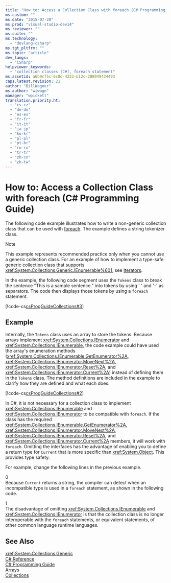 ```yaml
---
title: "How to: Access a Collection Class with foreach (C# Programming Guide) | Microsoft Docs"
ms.custom: ""
ms.date: "2015-07-20"
ms.prod: "visual-studio-dev14"
ms.reviewer: ""
ms.suite: ""
ms.technology: 
  - "devlang-csharp"
ms.tgt_pltfrm: ""
ms.topic: "article"
dev_langs: 
  - "CSharp"
helpviewer_keywords: 
  - "collection classes [C#], foreach statement"
ms.assetid: a6b9cf5c-6c8d-4223-b12c-288949434493
caps.latest.revision: 21
author: "BillWagner"
ms.author: "wiwagn"
manager: "wpickett"
translation.priority.ht: 
  - "cs-cz"
  - "de-de"
  - "es-es"
  - "fr-fr"
  - "it-it"
  - "ja-jp"
  - "ko-kr"
  - "pl-pl"
  - "pt-br"
  - "ru-ru"
  - "tr-tr"
  - "zh-cn"
  - "zh-tw"
---
```

# How to: Access a Collection Class with foreach (C# Programming Guide)
The following code example illustrates how to write a non-generic collection class that can be used with [foreach](../../../csharp/language-reference/keywords/foreach-in.md). The example defines a string tokenizer class.  
  
> [!NOTE]
>  This example represents recommended practice only when you cannot use a generic collection class. For an example of how to implement a type-safe generic collection class that supports <xref:System.Collections.Generic.IEnumerable%601>, see [Iterators](../Topic/Iterators%20\(C%23%20and%20Visual%20Basic\).md).  
  
 In the example, the following code segment uses the `Tokens` class to break the sentence "This is a sample sentence." into tokens by using ' ' and '-' as separators. The code then displays those tokens by using a `foreach` statement.  
  
 [!code-cs[csProgGuideCollections#3](../../../csharp/programming-guide/classes-and-structs/codesnippet/CSharp/how-to-access-a-collection-class-with-foreach_1.cs)]  
  
## Example  
 Internally, the `Tokens` class uses an array to store the tokens. Because arrays implement <xref:System.Collections.IEnumerator> and <xref:System.Collections.IEnumerable>, the code example could have used the array's enumeration methods (<xref:System.Collections.IEnumerable.GetEnumerator%2A>, <xref:System.Collections.IEnumerator.MoveNext%2A>, <xref:System.Collections.IEnumerator.Reset%2A>, and <xref:System.Collections.IEnumerator.Current%2A>) instead of defining them in the `Tokens` class. The method definitions are included in the example to clarify how they are defined and what each does.  
  
 [!code-cs[csProgGuideCollections#2](../../../csharp/programming-guide/classes-and-structs/codesnippet/CSharp/how-to-access-a-collection-class-with-foreach_2.cs)]  
  
 In C#, it is not necessary for a collection class to implement <xref:System.Collections.IEnumerable> and <xref:System.Collections.IEnumerator> to be compatible with `foreach`. If the class has the required <xref:System.Collections.IEnumerable.GetEnumerator%2A>, <xref:System.Collections.IEnumerator.MoveNext%2A>, <xref:System.Collections.IEnumerator.Reset%2A>, and <xref:System.Collections.IEnumerator.Current%2A> members, it will work with `foreach`. Omitting the interfaces has the advantage of enabling you to define a return type for `Current` that is more specific than <xref:System.Object>. This provides type safety.  
  
 For example, change the following lines in the previous example.  
  
<CodeContentPlaceHolder>0</CodeContentPlaceHolder>  
 Because `Current` returns a string, the compiler can detect when an incompatible type is used in a `foreach` statement, as shown in the following code.  
  
<CodeContentPlaceHolder>1</CodeContentPlaceHolder>  
 The disadvantage of omitting <xref:System.Collections.IEnumerable> and <xref:System.Collections.IEnumerator> is that the collection class is no longer interoperable with the `foreach` statements, or equivalent statements, of other common language runtime languages.  
  
## See Also  
 <xref:System.Collections.Generic>   
 [C# Reference](../../../csharp/language-reference/index.md)   
 [C# Programming Guide](../../../csharp/programming-guide/index.md)   
 [Arrays](../../../csharp/programming-guide/arrays/index.md)   
 [Collections](../Topic/Collections%20\(C%23%20and%20Visual%20Basic\).md)